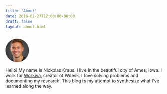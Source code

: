 ```yaml
---
title: "About"
date: 2018-02-27T12:00:00-06:00
draft: false
layout: about.html
---
```


<img src="img/picture.png" style="width: 75px; text-align:center margin: 10px 10px"/>

Hello! My name is Nickolas Kraus. I live in the beautiful city of Ames, Iowa. I work for [Workiva](https://www.workiva.com/), creator of Wdesk. I love solving problems and documenting my research. This blog is my attempt to synthesize what I've learned along the way.

